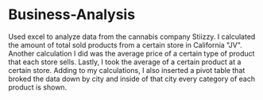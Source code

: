 # Business-Analysis

Used excel to analyze data from the cannabis company Stiizzy. I calculated the amount of total sold products from a certain store in California "JV".
Another calculation I did was the average price of a certain type of product that each store sells. Lastly, I took the average of a certain product at a 
certain store. Adding to my calculations, I also inserted a pivot table that broked the data down by city and inside of that city every category of each
product is shown. 
